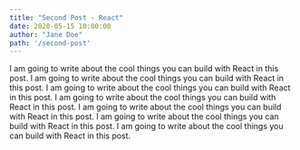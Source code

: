 ```yaml
---
title: "Second Post - React"
date: 2020-05-15 10:00:00
author: "Jane Doe"
path: '/second-post'
---
```


I am going to write about the cool things you can build with React in this post. I am going to write about the cool things you can build with React in this post. I am going to write about the cool things you can build with React in this post. I am going to write about the cool things you can build with React in this post. I am going to write about the cool things you can build with React in this post. I am going to write about the cool things you can build with React in this post. I am going to write about the cool things you can build with React in this post.